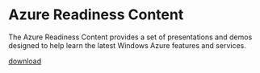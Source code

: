 <div>
<h1>Azure Readiness Content</h1>
<p>The Azure Readiness Content provides a set of presentations and demos designed to help learn the latest Windows Azure features and services.</p>
<p><a href="http://go.microsoft.com/fwlink/p/?LinkId=331133" class="solution-cta-link light-font arrowbtn green">download</a></p>
</div>
